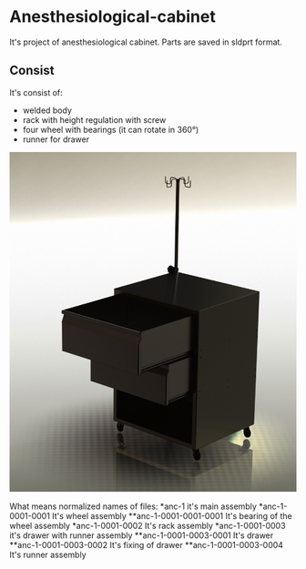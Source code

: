 # Anesthesiological-cabinet
 It's project of anesthesiological cabinet. Parts are saved in sldprt format. 
## Consist
It's consist of:
* welded body
* rack with height regulation with screw
* four wheel with bearings (it can rotate in 360°)
* runner for drawer

![It's photo of anesthesiological cabinet rendered in SolidWorks](https://github.com/wleng2001/anesthesiological-cabinet/blob/main/prototyp%20III.JPG)

What means normalized names of files:
*anc-1 it's main assembly
*anc-1-0001-0001 It's wheel assembly
**anc-1-0001-0001-0001 It's bearing of the wheel assembly
*anc-1-0001-0002 It's rack assembly
*anc-1-0001-0003 it's drawer with runner assembly
**anc-1-0001-0003-0001 It's drawer
**anc-1-0001-0003-0002 It's fixing of drawer
**anc-1-0001-0003-0004 It's runner assembly


